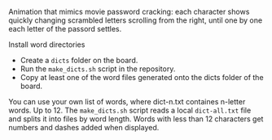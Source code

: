 Animation that mimics movie password cracking: each character shows quickly changing scrambled letters scrolling from the right, until one by one each letter of the passord settles.

Install word directories

- Create a `dicts` folder on the board.
- Run the `make_dicts.sh` script in the repository.
- Copy at least one of the word files generated onto the dicts folder of the board.

You can use your own list of words, where dict-n.txt containes n-letter words. Up to 12.
The `make_dicts.sh` script reads a local `dict-all.txt` file and splits it into files by word length.
Words with less than 12 characters get numbers and dashes added when displayed.
